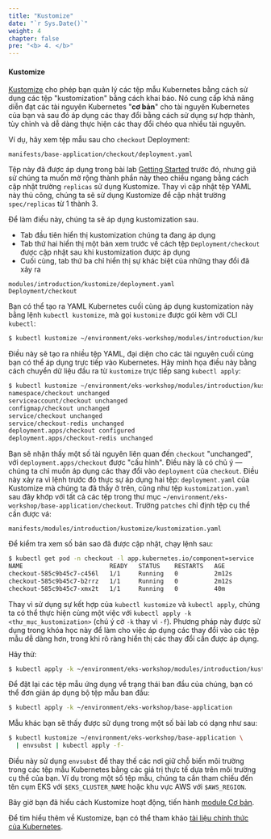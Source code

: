 ```yaml
---
title: "Kustomize"
date: "`r Sys.Date()`"
weight: 4
chapter: false
pre: "<b> 4. </b>"
---
```


#### Kustomize

[Kustomize](https://kustomize.io/) cho phép bạn quản lý các tệp mẫu Kubernetes bằng cách sử dụng các tệp "kustomization" bằng cách khai báo. Nó cung cấp khả năng diễn đạt các tài nguyên Kubernetes "**cơ bản**" cho tài nguyên Kubernetes của bạn và sau đó áp dụng các thay đổi bằng cách sử dụng sự hợp thành, tùy chỉnh và dễ dàng thực hiện các thay đổi chéo qua nhiều tài nguyên.

Ví dụ, hãy xem tệp mẫu sau cho `checkout` Deployment:

```file
manifests/base-application/checkout/deployment.yaml
```

Tệp này đã được áp dụng trong bài lab [Getting Started](../../getting-started) trước đó, nhưng giả sử chúng ta muốn mở rộng thành phần này theo chiều ngang bằng cách cập nhật trường `replicas` sử dụng Kustomize. Thay vì cập nhật tệp YAML này thủ công, chúng ta sẽ sử dụng Kustomize để cập nhật trường `spec/replicas` từ 1 thành 3.

Để làm điều này, chúng ta sẽ áp dụng kustomization sau.

* Tab đầu tiên hiển thị kustomization chúng ta đang áp dụng
* Tab thứ hai hiển thị một bản xem trước về cách tệp `Deployment/checkout` được cập nhật sau khi kustomization được áp dụng
* Cuối cùng, tab thứ ba chỉ hiển thị sự khác biệt của những thay đổi đã xảy ra

```kustomization
modules/introduction/kustomize/deployment.yaml
Deployment/checkout
```

Bạn có thể tạo ra YAML Kubernetes cuối cùng áp dụng kustomization này bằng lệnh `kubectl kustomize`, mà gọi `kustomize` được gói kèm với CLI `kubectl`:

```bash
$ kubectl kustomize ~/environment/eks-workshop/modules/introduction/kustomize
```

Điều này sẽ tạo ra nhiều tệp YAML, đại diện cho các tài nguyên cuối cùng bạn có thể áp dụng trực tiếp vào Kubernetes. Hãy minh họa điều này bằng cách chuyển dữ liệu đầu ra từ `kustomize` trực tiếp sang `kubectl apply`:

```bash
$ kubectl kustomize ~/environment/eks-workshop/modules/introduction/kustomize | kubectl apply -f -
namespace/checkout unchanged
serviceaccount/checkout unchanged
configmap/checkout unchanged
service/checkout unchanged
service/checkout-redis unchanged
deployment.apps/checkout configured
deployment.apps/checkout-redis unchanged
```

Bạn sẽ nhận thấy một số tài nguyên liên quan đến `checkout` "unchanged", với `deployment.apps/checkout` được "cấu hình". Điều này là có chủ ý — chúng ta chỉ muốn áp dụng các thay đổi vào `deployment` của `checkout`. Điều này xảy ra vì lệnh trước đó thực sự áp dụng hai tệp: `deployment.yaml` của Kustomize mà chúng ta đã thấy ở trên, cũng như tệp `kustomization.yaml` sau đây khớp với tất cả các tệp trong thư mục `~/environment/eks-workshop/base-application/checkout`. Trường `patches` chỉ định tệp cụ thể cần được vá:

```file
manifests/modules/introduction/kustomize/kustomization.yaml
```

Để kiểm tra xem số bản sao đã được cập nhật, chạy lệnh sau:

```bash
$ kubectl get pod -n checkout -l app.kubernetes.io/component=service
NAME                        READY   STATUS    RESTARTS   AGE
checkout-585c9b45c7-c456l   1/1     Running   0          2m12s
checkout-585c9b45c7-b2rrz   1/1     Running   0          2m12s
checkout-585c9b45c7-xmx2t   1/1     Running   0          40m
```

Thay vì sử dụng sự kết hợp của `kubectl kustomize` và `kubectl apply`, chúng ta có thể thực hiện cùng một việc với `kubectl apply -k <thư_mục_kustomization>` (chú ý cờ `-k` thay vì `-f`). Phương pháp này được sử dụng trong khóa học này để làm cho việc áp dụng các thay đổi vào các tệp mẫu dễ dàng hơn, trong khi rõ ràng hiển thị các thay đổi cần được áp dụng.

Hãy thử:

```bash
$ kubectl apply -k ~/environment/eks-workshop/modules/introduction/kustomize
```

Để đặt lại các tệp mẫu ứng dụng về trạng thái ban đầu của chúng, bạn có thể đơn giản áp dụng bộ tệp mẫu ban đầu:

```bash timeout=300 wait=30
$ kubectl apply -k ~/environment/eks-workshop/base-application
```

Mẫu khác bạn sẽ thấy được sử dụng trong một số bài lab có dạng như sau:

```bash
$ kubectl kustomize ~/environment/eks-workshop/base-application \
  | envsubst | kubectl apply -f-
```

Điều này sử dụng `envsubst` để thay thế các nơi giữ chỗ biến môi trường trong các tệp mẫu Kubernetes bằng các giá trị thực tế dựa trên môi trường cụ thể của bạn. Ví dụ trong một số tệp mẫu, chúng ta cần tham chiếu đến tên cụm EKS với `$EKS_CLUSTER_NAME` hoặc khu vực AWS với `$AWS_REGION`.

Bây giờ bạn đã hiểu cách Kustomize hoạt động, tiến hành [module Cơ bản](/docs/fundamentals).

Để tìm hiểu thêm về Kustomize, bạn có thể tham khảo [tài liệu chính thức của Kubernetes](https://kubernetes.io/docs/tasks/manage-kubernetes-objects/kustomization/).